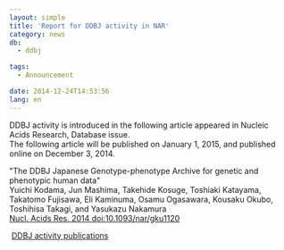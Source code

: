 ```yaml
---
layout: simple
title: 'Report for DDBJ activity in NAR'
category: news
db:
  - ddbj

tags:
  - Announcement

date: 2014-12-24T14:53:56
lang: en
---
```


<p>DDBJ activity is introduced in the following article appeared in Nucleic Acids Research, Database issue.<br>The following article will be published on January 1, 2015, and published online on December 3, 2014.</p>

<p><span class="font-bold">"The DDBJ Japanese Genotype-phenotype Archive for genetic and phenotypic human data"</span><br>Yuichi Kodama, Jun Mashima, Takehide Kosuge, Toshiaki Katayama, Takatomo Fujisawa, Eli Kaminuma, Osamu Ogasawara, Kousaku Okubo, Toshihisa Takagi, and Yasukazu Nakamura<br><a href="http://nar.oxfordjournals.org/content/early/2014/12/03/nar.gku1120.abstract" target="_new">Nucl. Acids Res. 2014 doi:10.1093/nar/gku1120</a></p>

<p><span class="icon_square"> <a href="/ddbjnew/publist/pubstaff-e.html">DDBJ activity publications</a></span></p>
